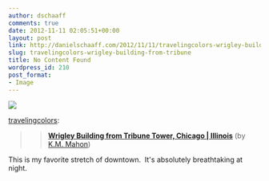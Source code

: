 ```yaml
---
author: dschaaff
comments: true
date: 2012-11-11 02:05:51+00:00
layout: post
link: http://danielschaaff.com/2012/11/11/travelingcolors-wrigley-building-from-tribune/
slug: travelingcolors-wrigley-building-from-tribune
title: No Content Found
wordpress_id: 210
post_format:
- Image
---
```


![](https://danielschaaff.files.wordpress.com/2012/11/tumblr_mdaf2jdewg1qjvnc4o1_1280.jpg)

[travelingcolors](http://travelingcolors.tumblr.com/post/35445793579/wrigley-building-from-tribune-tower-chicago):




<blockquote>

> 
> [**Wrigley Building from Tribune Tower, Chicago | Illinois**](http://www.flickr.com/photos/kmcmahon/8088675329/sizes/l/in/photostream/) (by [K.M. Mahon](http://www.flickr.com/photos/kmcmahon/8088675329/sizes/l/in/photostream/))
> 
> 
</blockquote>




This is my favorite stretch of downtown.  It's absolutely breathtaking at night.
